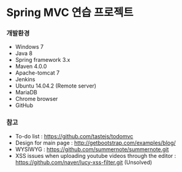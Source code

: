 # Spring MVC 연습 프로젝트

### 개발환경
* Windows 7
* Java 8
* Spring framework 3.x
* Maven 4.0.0
* Apache-tomcat 7
* Jenkins
* Ubuntu 14.04.2 (Remote server)
* MariaDB
* Chrome browser
* GitHub

### 참고
* To-do list : https://github.com/tastejs/todomvc
* Design for main page : http://getbootstrap.com/examples/blog/
* WYSIWYG : https://github.com/summernote/summernote.git
* XSS issues when uploading youtube videos through the editor : https://github.com/naver/lucy-xss-filter.git (Unsolved)
